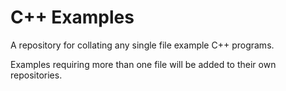 # C++ Examples

A repository for collating any single file example C++ programs.

Examples requiring more than one file will be added to their own repositories.